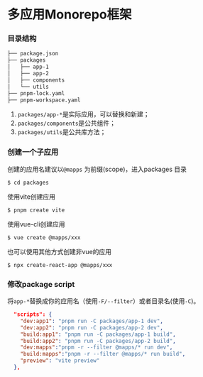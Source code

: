 # 多应用Monorepo框架

### 目录结构

```bash
├── package.json
├── packages
│   ├── app-1
│   ├── app-2
│   ├── components
│   └── utils
├── pnpm-lock.yaml
├── pnpm-workspace.yaml
```

1. `packages/app-*`是实际应用，可以替换和新建；
2. `packages/components`是公共组件；
3. `packages/utils`是公共库方法；

### 创建一个子应用

 创建的应用名建议以`@mapps` 为前缀(scope)，进入packages 目录

```shell
$ cd packages
```

使用vite创建应用

```shell
$ pnpm create vite
```

使用vue-cli创建应用

```shell
$ vue create @mapps/xxx
```

也可以使用其他方式创建非vue的应用

```shell
$ npx create-react-app @mapps/xxx
```

### 修改package script

将`app-*`替换成你的应用名（使用`-F/--filter`）或者目录名(使用`-C`)。

```json
  "scripts": {
    "dev:app1": "pnpm run -C packages/app-1 dev",
    "dev:app2": "pnpm run -C packages/app-2 dev",
    "build:app1": "pnpm run -C packages/app-1 build",
    "build:app2": "pnpm run -C packages/app-2 build",
    "dev:mapps":"pnpm -r --filter @mapps/* run dev",
    "build:mapps":"pnpm -r --filter @mapps/* run build",
    "preview": "vite preview"
  },
```


